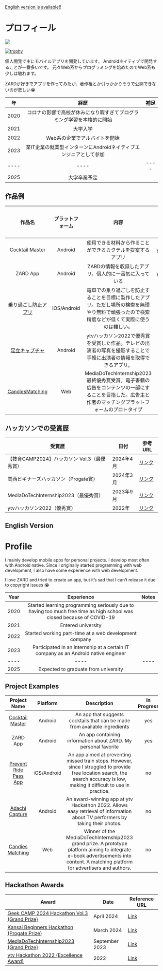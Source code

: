 [English version is available!!](#EnglishVersion)

# プロフィール

<!-- ![Visitors](https://visitor-badge.glitch.me/badge?page_id=SEKI-YUTA&left_color=gray&right_color=blue) -->

<!--
[![Top Langs](https://github-readme-stats.vercel.app/api/top-langs/?username=SEKI-YUTA&layout=donut&langs_count=8&theme=react&hide=html,tex,CMake,C++)](https://github.com/anuraghazra/github-readme-stats)
![GitHub Stats](https://github-readme-stats.vercel.app/api?username=SEKI-YUTA&show_icons=true&theme=react)
-->

![](https://github-profile-summary-cards.vercel.app/api/cards/profile-details?username=SEKI-YUTA&theme=react)

[![trophy](https://github-profile-trophy.vercel.app/?username=SEKI-YUTA)](https://github.com/ryo-ma/github-profile-trophy)

<!-- [![Top Langs](https://github-readme-stats.vercel.app/api/top-langs/?username=SEKI-YUTA&layout=donut&langs_count=8&theme=react&hide=html,tex,CMake,C++)] -->

個人開発で主にモバイルアプリを開発しています。
Androidネイティブで開発することが一番多いです。
元々Web系からプログラミングを始めたのでWeb系も少しは触れます。

ZARDが好きでアプリを作ってみたが、著作権とか引っかかりそうで公開できないのが悲しい😭

| 年 | 経歴 | 補足 |
| :--:| :--: | :--: |
| 2020 | コロナの影響で高校が休みになり暇すぎてプログラミング学習を本格的に開始 | |
| 2021 | 大学入学 | |
| 2022 | Web系の企業でアルバイトを開始 | |
| 2023 | 某IT企業の就業型インターンにAndroidネイティブエンジニアとして参加 | |
| ---- | ---- | ---- |
| 2025 | 大学卒業予定 | |

## 作品例
| 作品名 | プラットフォーム | 内容 | 製作中か |
| :--: | :--: | :--: | :--: |
| [Cocktail Master](https://github.com/SEKI-YUTA/CocktailMaster_JetpackCompose) | Android | 使用できる材料から作ることができるカクテルを提案するアプリ | yes |
| ZARD App | Android | ZARDの情報を収録したアプリ。個人的に一番気に入っている | yes |
| [乗り過ごし防止アプリ](https://github.com/SEKI-YUTA/Flutter_PreventRidePass2) | iOS/Android | 電車での乗り過ごしを防止することを目標に製作したアプリ。ただし場所の検索を無理やり無料で頑張ったので検索精度などが低くて実際に使うのは難しい。| no |
| [足立キャプチャ](https://github.com/SEKI-YUTA/Flutter_AdachiCapture) | Android | ytvハッカソン2022で優秀賞を受賞した作品。テレビの出演者の写真を撮影することで手軽に出演者の情報を取得できるアプリ。| no |
| [CandiesMatching](https://github.com/Tomo-osw/Candies_matching) | Web | MediaDoTechInternship2023最終優秀賞受賞。電子書籍の広告をコンテンツの一部にすることを目指した。広告主と作者のマッチングプラットフォームのプロトタイプ | no |


## ハッカソンでの受賞歴
| 受賞歴                       | 日付               | 参考URL               |
|------------------------------|--------------------|-------------------|
| 【技育CAMP2024】ハッカソン Vol.3（最優秀賞） | 2024年4月          | [リンク](https://talent.supporterz.jp/events/ed86113e-5d01-4ab6-bd5a-6656aba16750/)       |
| 関西ビギナーズハッカソン（Progate賞）         | 2024年3月          | [リンク](https://kansai-hackathon.com/)       |
| MediaDoTechInternship2023（最優秀賞）          | 2023年9月          | [リンク](https://techdo.mediado.jp/entry/2023/04/17/070000)       |
| ytvハッカソン2022（優秀賞）                    | 2022年             | [リンク](https://www.ytv.co.jp/hackathon2022/)       |





<!--
**SEKI-YUTA/SEKI-YUTA** is a ✨ _special_ ✨ repository because its `README.md` (this file) appears on your GitHub profile.

Here are some ideas to get you started:

- 🔭 I’m currently working on ...
- 🌱 I’m currently learning ...
- 👯 I’m looking to collaborate on ...
- 🤔 I’m looking for help with ...
- 💬 Ask me about ...
- 📫 How to reach me: ...
- 😄 Pronouns: ...
- ⚡ Fun fact: ...
-->


<h2 id="EnglishVersion">English Version</h2>

# Profile

I mainly develop mobile apps for personal projects. I develop most often with Android native. Since I originally started programming with web development, I also have some experience with web development.

I love ZARD and tried to create an app, but it’s sad that I can’t release it due to copyright issues 😭

| Year | Experience | Notes |
| :--: | :--: | :--: |
| 2020 | Started learning programming seriously due to having too much free time as high school was closed because of COVID-19 | |
| 2021 | Entered university | |
| 2022 | Started working part-time at a web development company | |
| 2023 | Participated in an internship at a certain IT company as an Android native engineer | |
| ---- | ---- | ---- |
| 2025 | Expected to graduate from university | |

## Project Examples
| Project Name | Platform | Description | In Progress |
| :--: | :--: | :--: | :--: |
| [Cocktail Master](https://github.com/SEKI-YUTA/CocktailMaster_JetpackCompose) | Android | An app that suggests cocktails that can be made from available ingredients | yes |
| ZARD App | Android | An app containing information about ZARD. My personal favorite | yes |
| [Prevent Ride Pass App](https://github.com/SEKI-YUTA/Flutter_PreventRidePass2) | iOS/Android | An app aimed at preventing missed train stops. However, since I struggled to provide free location search, the search accuracy is low, making it difficult to use in practice. | no |
| [Adachi Capture](https://github.com/SEKI-YUTA/Flutter_AdachiCapture) | Android | An award-winning app at ytv Hackathon 2022. Allows easy retrieval of information about TV performers by taking their photos. | no |
| [Candies Matching](https://github.com/Tomo-osw/Candies_matching) | Web | Winner of the MediaDoTechInternship2023 grand prize. A prototype platform aiming to integrate e-book advertisements into content. A matching platform for advertisers and authors. | no |

## Hackathon Awards
| Award                         | Date               | Reference URL          |
|-------------------------------|--------------------|------------------------|
| [Geek CAMP 2024 Hackathon Vol.3 (Grand Prize)](https://talent.supporterz.jp/events/ed86113e-5d01-4ab6-bd5a-6656aba16750/) | April 2024          | [Link](https://talent.supporterz.jp/events/ed86113e-5d01-4ab6-bd5a-6656aba16750/) |
| [Kansai Beginners Hackathon (Progate Prize)](https://kansai-hackathon.com/)         | March 2024          | [Link](https://kansai-hackathon.com/) |
| [MediaDoTechInternship2023 (Grand Prize)](https://techdo.mediado.jp/entry/2023/04/17/070000)          | September 2023      | [Link](https://techdo.mediado.jp/entry/2023/04/17/070000) |
| [ytv Hackathon 2022 (Excellence Award)](https://www.ytv.co.jp/hackathon2022/)                    | 2022                | [Link](https://www.ytv.co.jp/hackathon2022/) |

